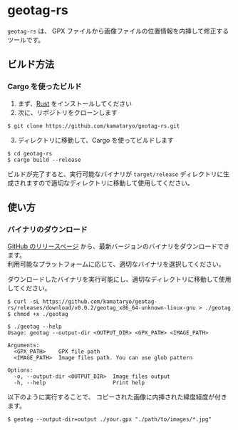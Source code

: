 # geotag-rs

`geotag-rs` は、 GPX ファイルから画像ファイルの位置情報を内挿して修正するツールです。

## ビルド方法

### Cargo を使ったビルド

1. まず、[Rust](https://www.rust-lang.org/tools/install) をインストールしてください
2. 次に、リポジトリをクローンします

  ```shell
  $ git clone https://github.com/kamataryo/geotag-rs.git
  ```

3. ディレクトリに移動して、Cargo を使ってビルドします
　
  ```shell
  $ cd geotag-rs
  $ cargo build --release
  ```

ビルドが完了すると、実行可能なバイナリが `target/release` ディレクトリに生成されますので適切なディレクトリに移動して使用してください。

## 使い方

### バイナリのダウンロード

[GitHub のリリースページ](https://github.com/kamataryo/geotag-rs/releases/latest) から、最新バージョンのバイナリをダウンロードできます。  
利用可能なプラットフォームに応じて、適切なバイナリを選択してください。

ダウンロードしたバイナリを実行可能にし、適切なディレクトリに移動して使用してください。

```shell
$ curl -sL https://github.com/kamataryo/geotag-rs/releases/download/v0.0.2/geotag_x86_64-unknown-linux-gnu > ./geotag
$ chmod +x ./geotag
```

```shell
$ ./geotag --help                                                      
Usage: geotag --output-dir <OUTPUT_DIR> <GPX_PATH> <IMAGE_PATH>

Arguments:
  <GPX_PATH>    GPX file path
  <IMAGE_PATH>  Image files path. You can use glob pattern

Options:
  -o, --output-dir <OUTPUT_DIR>  Image files output
  -h, --help                     Print help
```

以下のように実行することで、 コピーされた画像に内挿された緯度経度が付きます。

```shell
$ geotag --output-dir=output ./your.gpx "./path/to/images/*.jpg"
```

